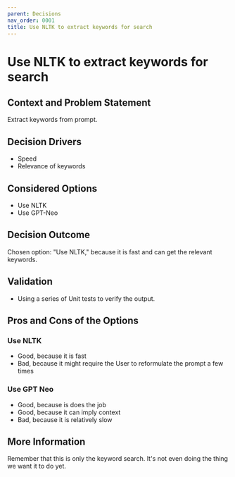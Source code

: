 ```yaml
---
parent: Decisions
nav_order: 0001
title: Use NLTK to extract keywords for search
---
```


# Use NLTK to extract keywords for search

## Context and Problem Statement

Extract keywords from prompt.

## Decision Drivers

* Speed
* Relevance of keywords

## Considered Options

* Use NLTK
* Use GPT-Neo

## Decision Outcome

Chosen option: "Use NLTK," because it is fast and can get the relevant keywords.

## Validation

* Using a series of Unit tests to verify the output.

## Pros and Cons of the Options

### Use NLTK

* Good, because it is fast
* Bad, because it might require the User to reformulate the prompt a few times

### Use GPT Neo

* Good, because is does the job
* Good, because it can imply context
* Bad, because it is relatively slow

## More Information

Remember that this is only the keyword search. It's not even doing the thing we want it to do yet.